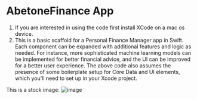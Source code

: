# AbetoneFinance App

1. If you are interested in using the code first install XCode on a mac os device.
2. This is a basic scaffold for a Personal Finance Manager app in Swift. Each component can be expanded with additional features and logic as needed. For instance, more sophisticated machine learning models can be implemented for better financial advice, and the UI can be improved for a better user experience. The above code also assumes the presence of some boilerplate setup for Core Data and UI elements, which you'll need to set up in your Xcode project.

This is a stock image:
![image](https://github.com/niccoding101/FinanceManager.app/assets/102242537/2f8ebcb7-4111-4208-aac5-7f9b264ce3f8)
